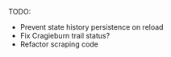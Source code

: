 TODO:
 - Prevent state history persistence on reload
 - Fix Cragieburn trail status?
 - Refactor scraping code